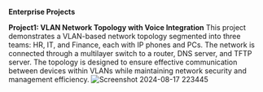**Enterprise Projects**

**Project1: VLAN Network Topology with Voice Integration**
This project demonstrates a VLAN-based network topology segmented into three teams: HR, IT, and Finance, each with IP phones and PCs. The network is connected through a multilayer switch to a router, DNS server, and TFTP server. The topology is designed to ensure effective communication between devices within VLANs while maintaining network security and management efficiency.
![Screenshot 2024-08-17 223445](https://github.com/user-attachments/assets/84bb9284-ad24-43f8-9505-ea6833b2f2c1)
